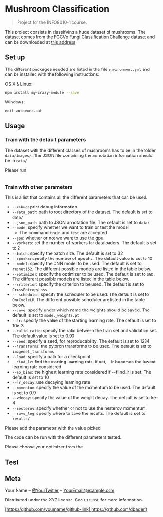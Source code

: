 # Mushroom Classification

> Project for the INFO8010-1 course.

This project consists in classifying a huge dataset of mushrooms. 
The dataset comes from the [FGCVx Fungi Classification Challenge dataset](https://www.kaggle.com/c/fungi-challenge-fgvc-2018/overview) 
and can be downloaded at [this address](https://github.com/visipedia/fgvcx_fungi_comp#data)


## Set up

The different packages needed are listed in the file `environment.yml` and can be installed with the following instructions: 

OS X & Linux:

```sh
npm install my-crazy-module --save
```

Windows:

```sh
edit autoexec.bat
```

## Usage 

### Train with the default parameters
The dataset with the different classes of mushrooms has to be in the folder `data/images/`.
The JSON file containing the annotation information should be in `data/`

Please run
```sh

```

### Train with other parameters

This is a list that contains all the different parameters that can be used.
- `--debug`: print debug information
- `--data_path`: path to root directory of the dataset. The default is set to `data/`
- `--json_path`: path to JSON annotation file. The default is set to `data/`
- `--mode`: specify whether we want to train or test the model
	- The command `train` and `test` are accepted
- `--gpu`: whether or not we want to use the gpu
- `--workers`: set the number of workers for dataloaders. The default is set to 2
- `--batch`: specify the batch size. The default is set to 32
- `--epochs`: specify the number of epochs. The default value is set to 10
- `--model`: specify the CNN model to be used. The default is set to `resnet152`. The different possible models are listed in the table below.
- `--optimizer`: specify the optimizer to be used. The default is set to `SGD`. The different possible models are listed in the table below.
- `--criterion`: specify the criterion to be used. The default is set to `CrossEntropyLoss`
- `-- scheduler`: specify the scheduler to be used. The default is set to `OneCycleLR`. The different possible scheduler are listed in the table below.
- `--save`: specify under which name the weights should be saved. The default is set to `model_weights.pt`
- `--lr`: specify the value of the starting learning rate. The default is set to 10e-3
- `--valid_ratio`: specify the ratio between the train set and validation set. The default value is set to 0.90
- `--seed`: specify a seed, for reproducability. The default is set to 1234
- `--transforms`: the pytorch transforms to be used. The default is set to `imagenet_transforms`
- `--load`: specify  a path for a checkpoint
- `--find_lr`: find the starting learning rate, if set, --lr becomes the lowest learning rate considered
- `--no_bias`: the highest learning rate considered if --flind_lr is set. The default is set to 10
- `--lr_decay`: use decaying learning rate
- `--momentum`: specify the value of the momentum to be used. The default is set to 0.9
- `--wdecay`: specify the value of the weight decay. The default is set to 5e-4
- `--nesterov`: specify whether or not to use the nesterov momentum. 
- `--save_log`: specify where to save  the results. The default is set to `results/`




Please add the parameter with the value picked 

The code can be run with the different parameters tested.

Please choose your optimizer from the 

## Test


## Meta

Your Name – [@YourTwitter](https://twitter.com/dbader_org) – YourEmail@example.com

Distributed under the XYZ license. See ``LICENSE`` for more information.

[https://github.com/yourname/github-link](https://github.com/dbader/)


<!-- Markdown link & img dfn's -->
[npm-image]: https://img.shields.io/npm/v/datadog-metrics.svg?style=flat-square
[npm-url]: https://npmjs.org/package/datadog-metrics
[npm-downloads]: https://img.shields.io/npm/dm/datadog-metrics.svg?style=flat-square
[travis-image]: https://img.shields.io/travis/dbader/node-datadog-metrics/master.svg?style=flat-square
[travis-url]: https://travis-ci.org/dbader/node-datadog-metrics
[wiki]: https://github.com/yourname/yourproject/wiki